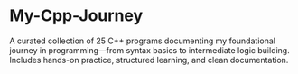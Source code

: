 # My-Cpp-Journey
A curated collection of 25 C++ programs documenting my foundational journey in programming—from syntax basics to intermediate logic building. Includes hands-on practice, structured learning, and clean documentation.
